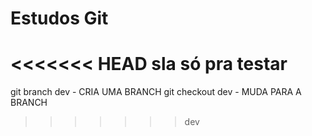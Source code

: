 # Estudos Git

<<<<<<< HEAD
sla só pra testar
=======
git branch dev - CRIA UMA BRANCH
git checkout dev - MUDA PARA A BRANCH
>>>>>>> dev
